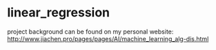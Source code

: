 # linear_regression

project background can be found on my personal website: http://www.jiachen.pro/pages/pages/AI/machine_learning_alg-dis.html
